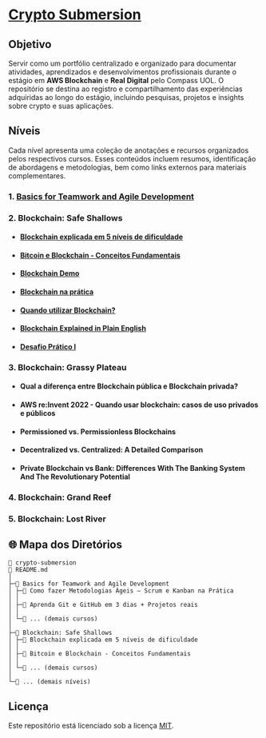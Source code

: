 # [Crypto Submersion](https://sky-clock-04e.notion.site/Crypto-Submersion-10c0cf477938801ebda8e0059ccb94b7?pvs=4)

## Objetivo

Servir como um portfólio centralizado e organizado para documentar atividades, aprendizados e desenvolvimentos profissionais durante o estágio em <strong>AWS Blockchain</strong> e <strong>Real Digital</strong> pelo Compass UOL. O repositório se destina ao registro e compartilhamento das experiências adquiridas ao longo do estágio, incluindo pesquisas, projetos e insights sobre crypto e suas aplicações.

## Níveis
Cada nível apresenta uma coleção de anotações e recursos organizados pelos respectivos cursos. Esses conteúdos incluem resumos, identificação de abordagens e metodologias, bem como links externos para materiais complementares.
 
### 1. [Basics for Teamwork and Agile Development](https://github.com/devitruvius/crypto-submersion-teamwork)

### 2. Blockchain: Safe Shallows

- #### [Blockchain explicada em 5 níveis de dificuldade](https://sky-clock-04e.notion.site/Blockchain-N-veis-de-Dificuldade-13f532f70be84f6a85952a6a2b38fe37?pvs=4)
- #### [Bitcoin e Blockchain - Conceitos Fundamentais](https://sky-clock-04e.notion.site/Bitcoin-e-Blockchain-Conceitos-Fundamentais-10f0cf47793880598e5ed2580ed3b269?pvs=4)
- #### [Blockchain Demo](https://sky-clock-04e.notion.site/Blockchain-Demo-10f0cf477938806193a5ccbe6ea2d2b9?pvs=4)
- #### [Blockchain na prática](https://sky-clock-04e.notion.site/Blockchain-na-Pr-tica-10f0cf47793880f595efea87f548b6d9?pvs=4)
- #### [Quando utilizar Blockchain?](https://sky-clock-04e.notion.site/Quando-utilizar-Blockchain-10f0cf4779388098a3c6e957fc690e92?pvs=4)
- #### [Blockchain Explained in Plain English](https://sky-clock-04e.notion.site/Blockchain-Explained-in-Plain-English-1180cf4779388033a0ecccb0434640bb?pvs=4)
- #### [Desafio Prático I](https://github.com/devitruvius/aurelia-demo)

### 3. Blockchain: Grassy Plateau

- #### Qual a diferença entre Blockchain pública e Blockchain privada?
- #### AWS re:Invent 2022 - Quando usar blockchain: casos de uso privados e públicos
- #### Permissioned vs. Permissionless Blockchains
- #### Decentralized vs. Centralized: A Detailed Comparison
- #### Private Blockchain vs Bank: Differences With The Banking System And The Revolutionary Potential

### 4. Blockchain: Grand Reef

### 5. Blockchain: Lost River

## 🌐 Mapa dos Diretórios

```
📁 crypto-submersion
📄 README.md
│
├─📁 Basics for Teamwork and Agile Development
│ ├─🔗 Como fazer Metodologias Ágeis – Scrum e Kanban na Prática
│ │
│ ├─🔗 Aprenda Git e GitHub em 3 dias + Projetos reais
│ │
│ └─🔗 ... (demais cursos)
│
├─📁 Blockchain: Safe Shallows
│ ├─🔗 Blockchain explicada em 5 níveis de dificuldade
│ │
│ ├─🔗 Bitcoin e Blockchain - Conceitos Fundamentais
│ │
│ └─🔗 ... (demais cursos)
│
└─📁 ... (demais níveis)
```

## Licença

Este repositório está licenciado sob a licença [MIT](https://choosealicense.com/licenses/mit/).
